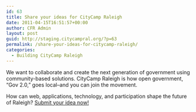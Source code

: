 ```yaml
---
id: 63
title: Share your ideas for CityCamp Raleigh
date: 2011-04-15T16:51:57+00:00
author: CFR Admin
layout: post
guid: http://staging.citycampral.org/?p=63
permalink: /share-your-ideas-for-citycamp-raleigh/
categories:
  - Building CityCamp Raleigh
---
```

We want to collaborate and create the next generation of government using community-based solutions. CityCamp Raleigh is how open government, “Gov 2.0,” goes local&#8211;and you can join the movement.

How can web, applications, technology, and participation shape the future of Raleigh? [Submit your idea now!](http://goo.gl/mod/puVH)

&nbsp;

&nbsp;